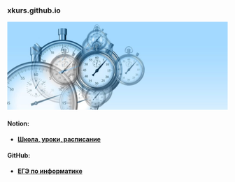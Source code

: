 ### xkurs.github.io
![Start](img/time-g28ecd4d16_1920-1024x410.jpg "Start")

#### Notion:
- #### [Школа, уроки, расписание](https://adjoining-approach-866.notion.site/School-4f36c7650e6941378b57e1b5bb74ee95 "Notion")

#### GitHub:
- #### [ЕГЭ по информатике](https://xkurs.github.io/KEGE/)

<!---
xkurs/xkurs is a ✨ special ✨ repository because its `README.md` (this file) appears on your GitHub profile.
You can click the Preview link to take a look at your changes.
--->
